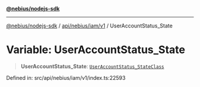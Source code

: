 [**@nebius/nodejs-sdk**](../../../../../README.md)

---

[@nebius/nodejs-sdk](../../../../../README.md) / [api/nebius/iam/v1](../README.md) / UserAccountStatus_State

# Variable: UserAccountStatus_State

> **UserAccountStatus_State**: [`UserAccountStatus_StateClass`](../type-aliases/UserAccountStatus_StateClass.md)

Defined in: src/api/nebius/iam/v1/index.ts:22593
